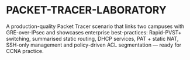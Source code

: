 # PACKET-TRACER-LABORATORY
A production-quality Packet Tracer scenario that links two campuses with GRE-over-IPsec and showcases enterprise best-practices: Rapid-PVST+ switching, summarised static routing, DHCP services, PAT + static NAT, SSH-only management and policy-driven ACL segmentation — ready for CCNA practice.
